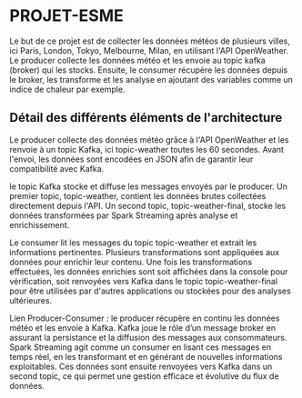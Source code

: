 # PROJET-ESME

Le but de ce projet est de collecter les données météos de plusieurs villes, ici Paris, London, Tokyo, Melbourne, Milan, en utilisant l'API OpenWeather. Le producer collecte les données météo et les envoie au topic kafka (broker) qui les stocks. Ensuite, le consumer récupère les données depuis le broker, les transforme et les analyse en ajoutant des variables comme un indice de chaleur par exemple. 


## Détail des différents éléments de l'architecture

Le producer collecte des données météo grâce à l'API OpenWeather et les renvoie à un topic Kafka, ici topic-weather toutes les 60 secondes. Avant l'envoi, les données sont encodées en JSON afin de garantir leur compatibilité avec Kafka.

le topic Kafka stocke et diffuse les messages envoyés par le producer. Un premier topic, topic-weather, contient les données brutes collectées directement depuis l'API. Un second topic, topic-weather-final, stocke les données transformées par Spark Streaming après analyse et enrichissement.

Le consumer lit les messages du topic topic-weather et extrait les informations pertinentes. Plusieurs transformations sont appliquées aux données pour enrichir leur contenu. Une fois les transformations effectuées, les données enrichies sont soit affichées dans la console pour vérification, soit renvoyées vers Kafka dans le topic topic-weather-final pour être utilisées par d'autres applications ou stockées pour des analyses ultérieures.

Lien Producer-Consumer : le producer récupère en continu les données météo et les envoie à Kafka. Kafka joue le rôle d’un message broker en assurant la persistance et la diffusion des messages aux consommateurs. Spark Streaming agit comme un consumer en lisant ces messages en temps réel, en les transformant et en générant de nouvelles informations exploitables. Ces données sont ensuite renvoyées vers Kafka dans un second topic, ce qui permet une gestion efficace et évolutive du flux de données.
